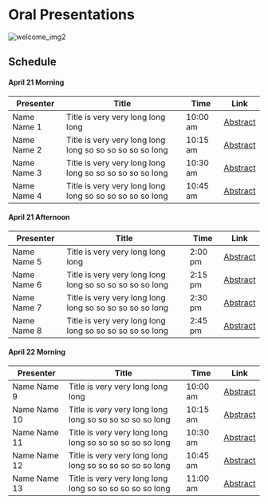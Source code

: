 # Oral Presentations

![welcome_img2](http://geoscience.wisc.edu/geoscience/wp-content/uploads/sites/2/2020/12/9B3714ED-45A7-4B4A-B95D-71BE392DB8B7-1-1600x500.jpeg)

## Schedule

#### April 21 Morning

| Presenter   | Title       | Time  | Link |
| ----------- | ----------- |-------|------|
| Name Name 1     | Title is very very long long long | 10:00 am | [Abstract](https://wisc-geo-symposium21.github.io/pages/oral/name1)|
| Name Name 2  | Title is very very long long long so so so so so so long | 10:15 am | [Abstract](https://wisc-geo-symposium21.github.io/pages/oral/name2)|
| Name Name 3  | Title is very very long long long so so so so so so long | 10:30 am | [Abstract](https://wisc-geo-symposium21.github.io/pages/oral/name3)|
| Name Name 4  | Title is very very long long long so so so so so so long | 10:45 am | [Abstract](https://wisc-geo-symposium21.github.io/pages/oral/name4)|

#### April 21 Afternoon

| Presenter   | Title       | Time  | Link |
| ----------- | ----------- |-------|------|
| Name Name 5   | Title is very very long long long | 2:00 pm | [Abstract](https://wisc-geo-symposium21.github.io/pages/oral/name5)|
| Name Name 6  | Title is very very long long long so so so so so so long | 2:15 pm | [Abstract](https://wisc-geo-symposium21.github.io/pages/oral/name6)|
| Name Name 7  | Title is very very long long long so so so so so so long | 2:30 pm | [Abstract](https://wisc-geo-symposium21.github.io/pages/oral/name7)|
| Name Name 8  | Title is very very long long long so so so so so so long | 2:45 pm | [Abstract](https://wisc-geo-symposium21.github.io/pages/oral/name8)|

#### April 22 Morning

| Presenter   | Title       | Time  | Link |
| ----------- | ----------- |-------|------|
| Name Name 9   | Title is very very long long long | 10:00 am | [Abstract](https://wisc-geo-symposium21.github.io/pages/oral/name9)|
| Name Name 10  | Title is very very long long long so so so so so so long | 10:15 am | [Abstract](https://wisc-geo-symposium21.github.io/pages/oral/name10)|
| Name Name 11  | Title is very very long long long so so so so so so long | 10:30 am | [Abstract](https://wisc-geo-symposium21.github.io/pages/oral/name11)|
| Name Name 12  | Title is very very long long long so so so so so so long | 10:45 am | [Abstract](https://wisc-geo-symposium21.github.io/pages/oral/name12)|
| Name Name 13  | Title is very very long long long so so so so so so long | 11:00 am | [Abstract](https://wisc-geo-symposium21.github.io/pages/oral/name13)|
